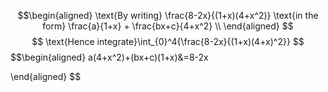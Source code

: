 $$\begin{aligned}
\text{By writing} \frac{8-2x}{(1+x)(4+x^2)} \text{in the form} \frac{a}{1+x} + \frac{bx+c}{4+x^2} \\
\end{aligned}
$$$$
\text{Hence integrate}\int_{0}^4{\frac{8-2x}{(1+x)(4+x)^2}}
$$
$$\begin{aligned}
a(4+x^2)+(bx+c)(1+x)&=8-2x

\end{aligned}
$$

